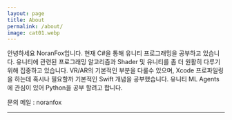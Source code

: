 ```yaml
---
layout: page
title: About
permalink: /about/
image: cat01.webp
---
```


안녕하세요 NoranFox입니다.
현재 C#을 통해 유니티 프로그래밍을 공부하고 있습니다.
유니티에 관련된 프로그래밍 알고리즘과 Shader 및 유니티를 좀 더 원활히 다루기 위해 집중하고 있습니다.
VR/AR의 기본적인 부분을 다룰수 있으며, Xcode 프로파일링을 하는데 혹시나 필요할까 기본적인 Swift 개념을 공부했습니다.
유니티 ML Agents에 관심이 있어 Python을 공부 할려고 합니다.

문의 메일 : noranfox
***

